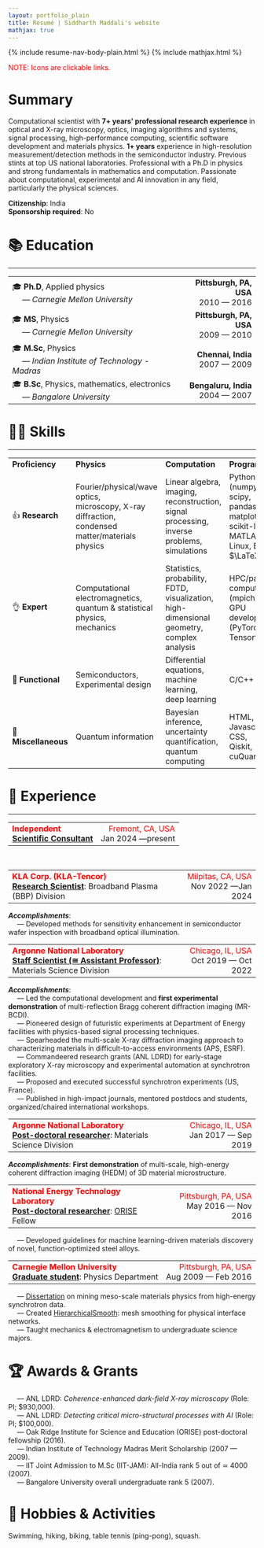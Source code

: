```yaml
---
layout: portfolio_plain
title: Resumé | Siddharth Maddali's website
mathjax: true
---
```

<!-- <link href='http://fonts.googleapis.com/css?family=Noto' rel='stylesheet' type='text/css'>
<style type = "text/css">
    p { font-family: 'Noto'; }
</style> -->
{% include resume-nav-body-plain.html %}
{% include mathjax.html %}
<p style="color: red;">NOTE: Icons are clickable links.</p>

<a name="summary"></a>
# Summary
Computational scientist with <b>7+ years' professional research experience</b> in optical and X-ray microscopy, optics, imaging algorithms and systems, signal processing, high-performance computing, scientific software development and materials physics. 
<b>1+ years</b> experience in high-resolution measurement/detection methods in the semiconductor industry. 
Previous stints at top US national laboratories. 
Professional with a Ph.D in physics and strong fundamentals in mathematics and computation. 
Passionate about computational, experimental and AI innovation in any field, particularly the physical sciences. 

<p>
<b>Citizenship</b>: India<br/>
<b>Sponsorship required</b>: No
</p>


# 📚 Education
<hr>
<table class="table1">
    <tr>
        <td><div style="text-align: left">🎓 <b>Ph.D</b>, Applied physics<br/><i>&emsp; &mdash; Carnegie Mellon University</i></div></td>
        <td><div style="text-align: right"><span class="text-success"><b>Pittsburgh, PA, USA</b></span><br/><span>2010 &mdash; 2016</span></div></td>
    </tr>
    <tr>
        <td><div style="text-align: left">🎓 <b>MS</b>, Physics<br/><i>&emsp; &mdash; Carnegie Mellon University</i></div></td>
        <td><div style="text-align: right"><b>Pittsburgh, PA, USA</b><br/>2009 &mdash; 2010</div></td>
    </tr>
    <tr>
        <td><div style="text-align: left">🎓 <b>M.Sc</b>, Physics<br/><i>&emsp; &mdash; Indian Institute of Technology - Madras</i></div></td>
        <td><div style="text-align: right"><b>Chennai, India</b><br/>2007 &mdash; 2009</div></td>
    </tr>
    <tr>
        <td><div style="text-align: left">🎓 <b>B.Sc</b>, Physics, mathematics, electronics<br/><i>&emsp; &mdash; Bangalore University</i></div></td>
        <td><div style="text-align: right"><b>Bengaluru, India</b><br/>2004 &mdash; 2007</div></td>
    </tr>
</table>

# 🥷🏽 Skills
<hr>

<table class="table2">
    <tr>
        <td><b>Proficiency</b></td>
        <td><b>Physics</b></td>
        <td><b>Computation</b></td>
        <td><b>Programming</b></td>
    </tr>
    <tr>
        <td>👍 <b>Research</b></td>
        <td>Fourier/physical/wave optics,<br/>microscopy, X-ray diffraction, <br/>condensed matter/materials physics</td>
        <td>Linear algebra, imaging, <br/>reconstruction, signal processing, <br/>inverse problems, simulations</td>
	<td>Python <br/> (numpy, scipy, pandas, <br/> matplotlib, scikit-learn), <br/>MATLAB, Linux, Bash, <br/>$\LaTeX$</td>
    </tr>
    <tr>
        <td>👌 <b>Expert</b></td>
        <td>Computational electromagnetics,<br/>quantum &amp; statistical physics,<br/>mechanics</td>
        <td>Statistics, probability,<br/>FDTD, visualization, <br/>high-dimensional geometry, <br/>complex analysis</td>
        <td>HPC/parallel computing (mpich), <br/>GPU development <br/>(PyTorch, Tensorflow)</td>
    </tr>
    <tr>
        <td>🤏 <b>Functional</b></td>
        <td>Semiconductors, <br/>Experimental design</td>
        <td>Differential equations,<br/>machine learning, <br/>deep learning</td>
        <td>C/C++</td>
    </tr>
    <tr>
        <td>👶 <b>Miscellaneous</b></td>
        <td>Quantum information</td>
        <td>Bayesian inference,<br/>uncertainty quantification,<br/>quantum computing</td>
        <td>HTML, Javascript, CSS,<br/>Qiskit, cuQuantum</td>
    </tr>
</table>

# 💼 Experience
<hr>

<table class="table1">
    <tr>
        <td>
            <div style="text-align: left"><span style="color:red"><b>Independent</b></span><br/><b><u>Scientific Consultant</u></b></div>
        </td>
        <td>
            <div style="text-align: right"><span style="color:red">Fremont, CA, USA</span><br/>Jan 2024 &mdash;present</div>
        </td>
    </tr>
</table>
<br/>
<table class="table1">
    <tr>
        <td>
            <div style="text-align: left"><span style="color:red"><b>KLA Corp. (KLA-Tencor)</b></span><br/><b><u>Research Scientist</u></b>: Broadband Plasma (BBP) Division</div>
        </td>
        <td>
            <div style="text-align: right"><span style="color:red">Milpitas, CA, USA</span><br/>Nov 2022 &mdash;Jan 2024</div>
        </td>
    </tr>
</table>
<i><b>Accomplishments</b></i>: <br/>
 &emsp; &mdash; Developed methods for sensitivity enhancement in semiconductor wafer inspection with broadband optical illumination. <br/>
  
<table class="table1">
    <tr>
        <td>
            <div style="text-align: left"><span style="color:red"><b>Argonne National Laboratory</b></span><br/><b><u>Staff Scientist (&#8773; Assistant Professor)</u></b>: Materials Science Division</div>
        </td>
        <td>
            <div style="text-align: right"><span style="color:red">Chicago, IL, USA</span><br/>Oct 2019 &mdash; Oct 2022</div>
        </td>
    </tr>
</table>
<!--
&emsp; &mdash; <i><b>Imaging</b></i>: Inverse problems for 3D nanoscale materials imaging using coherent X-ray probes. <br/>
&emsp; &mdash; <i><b>Time-resolved studies</b></i>: Signal processing methods for XPCS at free electron laser facilities. <br/>
&emsp; &mdash; <i><b>Experiments</b></i>: POCs &amp; demonstrations for the above at APS/future <a href="https://www.aps.anl.gov/APS-Upgrade">APS-U</a> instruments. <br/>
&emsp; &mdash; <i><b>Fundraising</b></i>: Research grants (LDRD, DoE), <a href="https://www.aps.anl.gov/">APS</a>, <a href="https://www.esrf.fr/">ESRF</a> user-time proposals. <br/>
&emsp; &mdash; <i><b>Dissemination/Outreach</b></i>: Publications, peer review, editorship, conferences, tech reports. <br/>
&emsp; &mdash; <i><b>Mentoring/Organization</b></i>: Postdocs, students (unofficial), workshop planning/chairing. <br/>
-->
<i><b>Accomplishments</b></i>: <br/>
&emsp; &mdash; 
Led the computational development and <b>first experimental demonstration</b> of multi-reflection Bragg coherent diffraction imaging (MR-BCDI). <br/>
&emsp; &mdash; 
Pioneered design of futuristic experiments at Department of Energy facilities with physics-based signal processing techniques. <br/>
&emsp; &mdash; Spearheaded the multi-scale X-ray diffraction imaging approach to characterizing materials in difficult-to-access environments (APS, ESRF). <br/>
&emsp; &mdash; Commandeered research grants (ANL LDRD) for early-stage exploratory X-ray microscopy and experimental automation at synchrotron facilities. <br/> 
&emsp; &mdash; Proposed and executed successful synchrotron experiments (US, France). <br/>
&emsp; &mdash; Published in high-impact journals, mentored postdocs and students, organized/chaired international workshops. 

<table class="table1">
    <tr>
        <td>
            <div style="text-align: left"><span style="color:red"><b>Argonne National Laboratory</b></span><br/><b><u>Post-doctoral researcher</u></b>: Materials Science Division</div>
        </td>
        <td>
            <div style="text-align: right"><span style="color:red">Chicago, IL, USA</span><br/>Jan 2017 &mdash; Sep 2019</div>
        </td>
    </tr>
</table>
<i><b>Accomplishments</b></i>: <b>First demonstration</b> of multi-scale, high-energy coherent diffraction imaging (HEDM) of 3D material microstructure. 
 
<table class="table1">
    <tr>
        <td>
            <div style="text-align: left"><span style="color:red"><b>National Energy Technology Laboratory</b></span><br/><b><u>Post-doctoral researcher</u></b>: <a href="https://orise.orau.gov/internships-fellowships/index.html">ORISE</a> Fellow</div>
        </td>
        <td>
            <div style="text-align: right"><span style="color:red">Pittsburgh, PA, USA</span><br/>May 2016 &mdash; Nov 2016</div>
        </td>
    </tr>
</table>
&emsp; &mdash; Developed guidelines for machine learning-driven materials discovery of novel, function-optimized steel alloys. 

<table class="table1">
    <tr>
        <td>
            <div style="text-align: left"><span style="color:red"><b>Carnegie Mellon University</b></span><br/><b><u>Graduate student</u></b>: Physics Department</div>
        </td>
        <td>
            <div style="text-align: right"><span style="color:red">Pittsburgh, PA, USA</span><br/>Aug 2009 &mdash; Feb 2016</div>
        </td>
    </tr>
</table>
&emsp; &mdash; <a href="https://doi.org/10.1184/R1/6715259.v1">Dissertation</a> on mining meso-scale materials physics from high-energy synchrotron data. <br/>
&emsp; &mdash; Created <a href="https://github.com/siddharth-maddali/HierarchicalSmooth">HierarchicalSmooth</a>: mesh smoothing for physical interface networks. <br/>
&emsp; &mdash; Taught mechanics &amp; electromagnetism to undergraduate science majors. 


# 🏆 Awards &amp; Grants

&emsp; &mdash; ANL LDRD: <i>Coherence-enhanced dark-field X-ray microscopy</i> (Role: PI; &#36;930,000). <br/>
&emsp; &mdash; ANL LDRD: <i>Detecting critical micro-structural processes with AI</i> (Role: PI; &#36;100,000). <br/>
&emsp; &mdash; Oak Ridge Institute for Science and Education (ORISE) post-doctoral fellowship (2016). <br/>
&emsp; &mdash; Indian Institute of Technology Madras Merit Scholarship (2007 &mdash; 2009). <br/>
&emsp; &mdash; IIT Joint Admission to M.Sc (IIT-JAM): All-India rank 5 out of &#8771; 4000 (2007). <br/>
&emsp; &mdash; Bangalore University overall undergraduate rank 5 (2007). 

# 🧗 Hobbies &amp; Activities

Swimming, hiking, biking, table tennis (ping-pong), squash.
